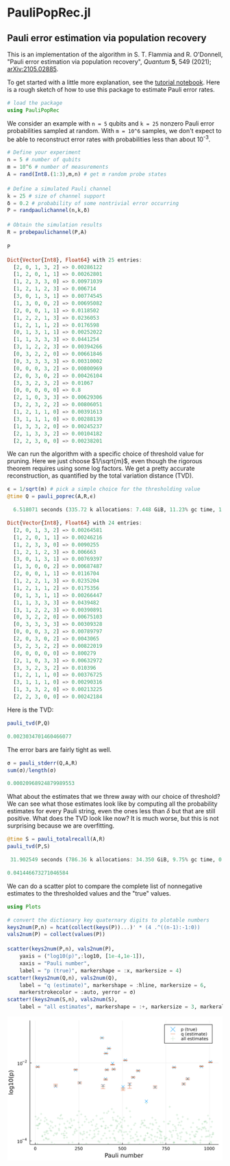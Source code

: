 # PauliPopRec.jl

## Pauli error estimation via population recovery

This is an implementation of the algorithm in S. T. Flammia and R. O'Donnell, "Pauli error estimation via population recovery", *Quantum* **5**, 549 (2021); [arXiv:2105.02885](https://arxiv.org/abs/2105.02885). 

To get started with a little more explanation, see the [tutorial notebook](https://github.com/sflammia/PauliPopRec/blob/main/docs/PauliPopRecTutorial.ipynb). Here is a rough sketch of how to use this package to estimate Pauli error rates. 


```julia
# load the package
using PauliPopRec
```

We consider an example with `n = 5` qubits and `k = 25` nonzero Pauli error probabilities sampled at random. With `m = 10^6` samples, we don't expect to be able to reconstruct error rates with probabilities less than about 10<sup>-3</sup>. 


```julia
# Define your experiment
n = 5 # number of qubits
m = 10^6 # number of measurements
A = rand(Int8.(1:3),m,n) # get m random probe states

# Define a simulated Pauli channel
k = 25 # size of channel support
δ = 0.2 # probability of some nontrivial error occurring
P = randpaulichannel(n,k,δ)

# Obtain the simulation results
R = probepaulichannel(P,A)

P
```


```julia
Dict{Vector{Int8}, Float64} with 25 entries:
  [2, 0, 1, 3, 2] => 0.00286122
  [1, 2, 0, 1, 1] => 0.00262801
  [1, 2, 3, 3, 0] => 0.00971039
  [1, 2, 1, 2, 3] => 0.006714
  [3, 0, 1, 3, 1] => 0.00774545
  [1, 3, 0, 0, 2] => 0.00695082
  [2, 0, 0, 1, 1] => 0.0118502
  [1, 2, 2, 1, 3] => 0.0236053
  [1, 2, 1, 1, 2] => 0.0176598
  [0, 1, 3, 1, 1] => 0.00252022
  [1, 1, 3, 3, 3] => 0.0441254
  [3, 1, 2, 2, 3] => 0.00394266
  [0, 3, 2, 2, 0] => 0.00661846
  [0, 3, 3, 3, 3] => 0.00310002
  [0, 0, 0, 3, 2] => 0.00800969
  [2, 0, 3, 0, 2] => 0.00426104
  [3, 3, 2, 3, 2] => 0.01067
  [0, 0, 0, 0, 0] => 0.8
  [2, 1, 0, 3, 3] => 0.00629306
  [3, 2, 3, 2, 2] => 0.00806051
  [1, 2, 1, 1, 0] => 0.00391613
  [3, 1, 1, 1, 0] => 0.00288139
  [1, 3, 3, 2, 0] => 0.00245237
  [2, 1, 3, 3, 2] => 0.00104182
  [2, 2, 3, 0, 0] => 0.00238201
```

We can run the algorithm with a specific choice of threshold value for pruning. Here we just choose $1/\sqrt{m}$, even though the rigorous theorem requires using some log factors. We get a pretty accurate reconstruction, as quantified by the total variation distance (TVD).


```julia
ϵ = 1/sqrt(m) # pick a simple choice for the thresholding value
@time Q = pauli_poprec(A,R,ϵ)
```

```julia
  6.518071 seconds (335.72 k allocations: 7.448 GiB, 11.23% gc time, 1.21% compilation time)
```

```julia
Dict{Vector{Int8}, Float64} with 24 entries:
  [2, 0, 1, 3, 2] => 0.00264581
  [1, 2, 0, 1, 1] => 0.00246216
  [1, 2, 3, 3, 0] => 0.0090255
  [1, 2, 1, 2, 3] => 0.006663
  [3, 0, 1, 3, 1] => 0.00769397
  [1, 3, 0, 0, 2] => 0.00687487
  [2, 0, 0, 1, 1] => 0.0116704
  [1, 2, 2, 1, 3] => 0.0235204
  [1, 2, 1, 1, 2] => 0.0175356
  [0, 1, 3, 1, 1] => 0.00266447
  [1, 1, 3, 3, 3] => 0.0439482
  [3, 1, 2, 2, 3] => 0.00390891
  [0, 3, 2, 2, 0] => 0.00675103
  [0, 3, 3, 3, 3] => 0.00309328
  [0, 0, 0, 3, 2] => 0.00789797
  [2, 0, 3, 0, 2] => 0.0043065
  [3, 2, 3, 2, 2] => 0.00822019
  [0, 0, 0, 0, 0] => 0.800279
  [2, 1, 0, 3, 3] => 0.00632972
  [3, 3, 2, 3, 2] => 0.010396
  [1, 2, 1, 1, 0] => 0.00376725
  [3, 1, 1, 1, 0] => 0.00290316
  [1, 3, 3, 2, 0] => 0.00213225
  [2, 2, 3, 0, 0] => 0.00242184
```

Here is the TVD:


```julia
pauli_tvd(P,Q)
```


```julia
0.0023034701460466077
```

The error bars are fairly tight as well.


```julia
σ = pauli_stderr(Q,A,R)
sum(σ)/length(σ)
```


```julia
0.00020968924879989553
```

What about the estimates that we threw away with our choice of threshold? We can see what those estimates look like by computing all the probability estimates for every Pauli string, even the ones less than $\delta$ but that are still positive. What does the TVD look like now? It is much worse, but this is not surprising because we are overfitting.


```julia
@time S = pauli_totalrecall(A,R)
pauli_tvd(P,S)
```

```julia
 31.902549 seconds (786.36 k allocations: 34.350 GiB, 9.75% gc time, 0.50% compilation time)
```

```julia
0.041446673271046584
```

We can do a scatter plot to compare the complete list of nonnegative estimates to the thresholded values and the "true" values. 


```julia
using Plots
```


```julia
# convert the dictionary key quaternary digits to plotable numbers
keys2num(P,n) = hcat(collect(keys(P))...)' * (4 .^((n-1):-1:0))
vals2num(P) = collect(values(P))

scatter(keys2num(P,n), vals2num(P), 
    yaxis = ("log10(p)",:log10, [1e-4,1e-1]),
    xaxis = "Pauli number",
    label = "p (true)", markershape = :x, markersize = 4)
scatter!(keys2num(Q,n), vals2num(Q),
    label = "q (estimate)", markershape = :hline, markersize = 6,
    markerstrokecolor = :auto, yerror = σ)
scatter!(keys2num(S,n), vals2num(S),
    label = "all estimates", markershape = :+, markersize = 3, markeralpha = .3)
```

![svg](docs/fig.svg)

